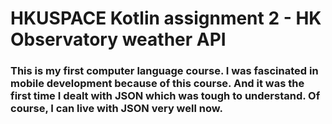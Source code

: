 # HKUSPACE Kotlin assignment 2 - HK Observatory weather API

### This is my first computer language course. I was fascinated in mobile development because of this course. And it was the first time I dealt with JSON which was tough to understand. Of course, I can live with JSON very well now.
